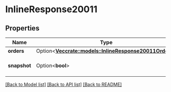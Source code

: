 # InlineResponse20011

## Properties

Name | Type | Description | Notes
------------ | ------------- | ------------- | -------------
**orders** | Option<[**Vec<crate::models::InlineResponse20011Orders>**](inline_response_200_11_orders.md)> |  | [optional]
**snapshot** | Option<**bool**> | If live order update is a snapshot | [optional]

[[Back to Model list]](../README.md#documentation-for-models) [[Back to API list]](../README.md#documentation-for-api-endpoints) [[Back to README]](../README.md)


